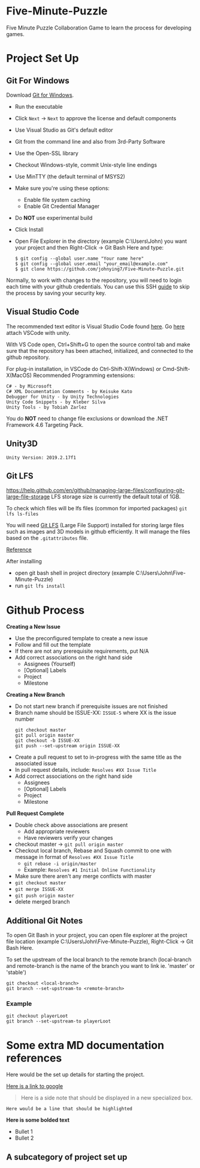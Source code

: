 # Five-Minute-Puzzle

Five Minute Puzzle Collaboration Game to learn the process for developing games.

# Project Set Up

## Git For Windows
Download [Git for Windows](https://gitforwindows.org/).

* Run the executable
* Click ``Next`` -> ``Next`` to approve the license and default components
* Use Visual Studio as Git's default editor
* Git from the command line and also from 3rd-Party Software
* Use the Open-SSL library
* Checkout Windows-style, commit Unix-style line endings
* Use MinTTY (the default terminal of MSYS2)
* Make sure you're using these options:
  * Enable file system caching
  * Enable Git Credential Manager
* Do **NOT** use experimental build
* Click Install

* Open File Explorer in the directory (example C:\Users\John) you want your project and then Right-Click -> Git Bash Here and type:
  ```
  $ git config --global user.name "Your name here"
  $ git config --global user.email "your_email@example.com"
  $ git clone https://github.com/johnying7/Five-Minute-Puzzle.git
  ```

Normally, to work with changes to the repository, you will need to login each time with your github credentials. You can use this SSH [guide](https://help.github.com/en/github/authenticating-to-github/connecting-to-github-with-ssh) to skip the process by saving your security key.

## Visual Studio Code

The recommended text editor is Visual Studio Code found [here](https://code.visualstudio.com/).
Go [here](https://code.visualstudio.com/docs/other/unity) attach VSCode with unity.

With VS Code open, Ctrl+Shift+G to open the source control tab and make sure that the repository has been attached, initialized, and connected to the github repository.

For plug-in installation, in VSCode do Ctrl-Shift-X(Windows) or Cmd-Shift-X(MacOS)
Recommended Programming extensions:
```
C# - by Microsoft
C# XML Documentation Comments - by Keisuke Kato
Debugger for Unity - by Unity Technologies
Unity Code Snippets - by Kleber Silva
Unity Tools - by Tobiah Zarlez
```

You do **NOT** need to change file exclusions or download the .NET Framework 4.6 Targeting Pack.

## Unity3D

```
Unity Version: 2019.2.17f1
```

## Git LFS

https://help.github.com/en/github/managing-large-files/configuring-git-large-file-storage
LFS storage size is currently the default total of 1GB.

To check which files will be lfs files (common for imported packages)
``git lfs ls-files``

You will need [Git LFS](https://git-lfs.github.com/) (Large File Support) installed for storing large files such as images and 3D models in github efficiently. It will manage the files based on the ``.gitattributes`` file.

[Reference](https://thoughtbot.com/blog/how-to-git-with-unity)

After installing
* open git bash shell in project directory (example C:\Users\John\Five-Minute-Puzzle)
* run ``git lfs install``

# Github Process

**Creating a New Issue**
* Use the preconfigured template to create a new issue
* Follow and fill out the template
* If there are not any prerequisite requirements, put N/A
* Add correct associations on the right hand side
  * Assignees (Yourself)
  * [Optional] Labels
  * Project
  * Milestone

**Creating a New Branch**
* Do not start new branch if prerequisite issues are not finished
* Branch name should be ISSUE-XX: ``ISSUE-5`` where XX is the issue number
  ```
  git checkout master
  git pull origin master
  git checkout -b ISSUE-XX
  git push --set-upstream origin ISSUE-XX
  ```
* Create a pull request to set to in-progress with the same title as the associated issue
* In pull request details, include: ``Resolves #XX Issue Title``
* Add correct associations on the right hand side
  * Assignees
  * [Optional] Labels
  * Project
  * Milestone

**Pull Request Complete**
* Double check above associations are present
  * Add appropriate reviewers
  * Have reviewers verify your changes
* checkout master -> ``git pull origin master``
* Checkout local branch, Rebase and Squash commit to one with message in format of ``Resolves #XX Issue Title``
  * ``git rebase -i origin/master``
  * Example: ``Resolves #1 Initial Online Functionality``
* Make sure there aren't any merge conflicts with master
* ``git checkout master``
* ``git merge ISSUE-XX``
* ``git push origin master``
* delete merged branch

## Additional Git Notes

To open Git Bash in your project, you can open file explorer at the project file location (example C:\Users\John\Five-Minute-Puzzle), Right-Click -> Git Bash Here.

To set the upstream of the local branch to the remote branch (local-branch and remote-branch is the name of the branch you want to link ie. 'master' or 'stable')
```
git checkout <local-branch>
git branch --set-upstream-to <remote-branch>
```
### Example
```
git checkout playerLoot
git branch --set-upstream-to playerLoot
```

# Some extra MD documentation references
Here would be the set up details for starting the project.

[Here is a link to google](https://www.google.com)

> Here is a side note
> that should be displayed in a new specialized box.

``Here would be a line that should be highlighted``

**Here is some bolded text**

* Bullet 1
* Bullet 2

## A subcategory of project set up